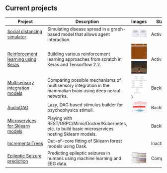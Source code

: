 ## Current projects

|Project | Descrption | Images | Status |
|--|--|--|--|
|[Social distancing simulator](https://github.com/garethjns/social-distancing-sim)|Simulating disease spread in a graph-based model that allows agent interaction.|![example](https://github.com/garethjns/garethjns/blob/master/images/masking_agent_example_joined.gif)|Active| 
|[Reinforcement learning using Keras](https://github.com/garethjns/reinforcement-learning-keras)|Building various reinforcement learning approaches from scratch in Keras and Tensorflow 2.2.|![example](https://github.com/garethjns/garethjns/blob/master/images/DQNAgentPong.gif) ![example](https://github.com/garethjns/garethjns/blob/master/images/DQNAgentDoom.gif)|Active|
|[Multisensory integration models](https://github.com/garethjns/MSIModels)|Comparing possible mechanisms of multisensory integration in the mammalian brain using deep neraul networks.|![example](https://github.com/garethjns/garethjns/blob/master/images/mod_late.png))| Backburner |
|[AudioDAG](https://github.com/garethjns/AudioDAG)|Lazy, DAG based stimulus builder for psychophysics stimuli.|![example](https://github.com/garethjns/garethjns/blob/master/images/example_simple.png)|Backburner|
|[Microservices for Sklearn models](https://github.com/garethjns/sklearn-model-server)|Playing with REST/GRPC/Minio/Docker/Kubernetes, etc. to build basic microservices hosting Sklearn models.||Backburner|
|[IncrementalTrees](https://github.com/garethjns/IncrementalTrees)|Out-of-core fitting of Sklearn forest models using Dask.||Inactive|
|[Epileptic Seizure prediction](https://github.com/garethjns/Kaggle-EEG)|Predicting epileptic seizures in humans using machine learning and EEG data.|![example](https://github.com/garethjns/garethjns/blob/master/images/RawData.png)|Completed|
